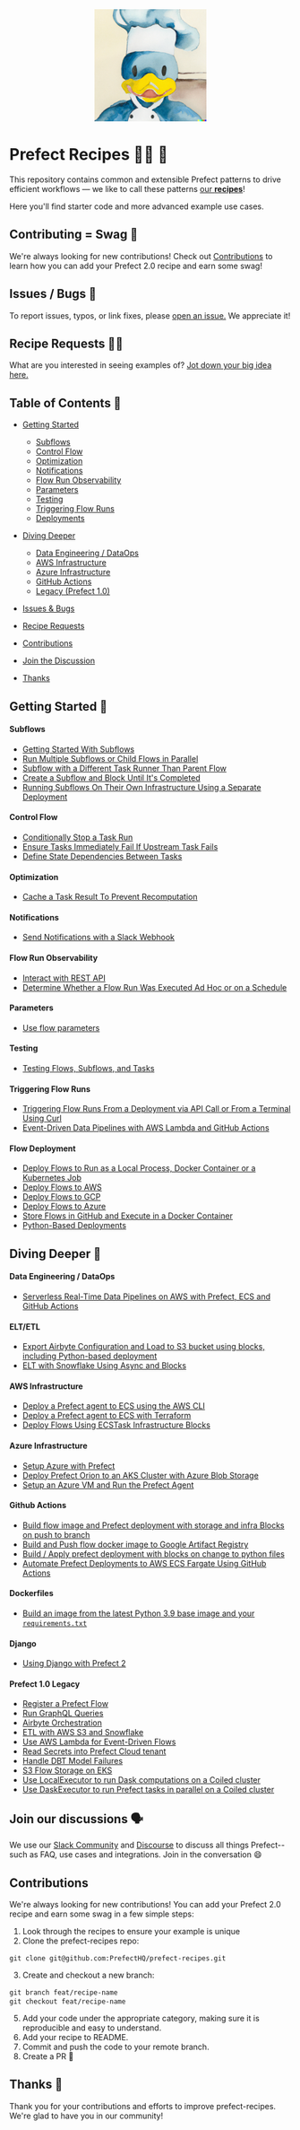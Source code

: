 <div align="center">
  <a href="https://github.com/PrefectHQ/prefect-recipes">
    <img src="imgs/chef_marvin_by_dalle.png" alt="Logo" width="200">
  </a>
</div>

# Prefect Recipes 🧑‍🍳 🥐

This repository contains common and extensible Prefect patterns to drive efficient workflows &mdash; we like to call these patterns [our **recipes**](#table-of-contents-)!

Here you'll find starter code and more advanced example use cases.

## Contributing = Swag 🧢
We're always looking for new contributions! Check out [Contributions](#contributions) to learn how you can add your Prefect 2.0 recipe and earn some swag!

## Issues / Bugs 🐛
To report issues, typos, or link fixes, please [open an issue.](https://github.com/PrefectHQ/prefect-recipes/issues/new?assignees=&labels=i%3A+bug&template=bug_report.yaml&title=%5BBug%5D%3A+) We appreciate it!

## Recipe Requests 👩‍🍳
What are you interested in seeing examples of? [Jot down your big idea here.](https://github.com/PrefectHQ/prefect-recipes/issues/new?assignees=&labels=i%3A+enhancement&template=feature_request.yaml)

## Table of Contents 📖
- [Getting Started](#getting-started-)
  - [Subflows](#subflows)
  - [Control Flow](#control-flow)
  - [Optimization](#optimization)
  - [Notifications](#notifications)
  - [Flow Run Observability](#flow-run-observability)
  - [Parameters](#parameters)
  - [Testing](#testing)
  - [Triggering Flow Runs](#triggering-flow-runs)
  - [Deployments](#deployments)

- [Diving Deeper](#diving-deeper-)
  - [Data Engineering / DataOps](#data-engineering--dataops)
  - [AWS Infrastructure](#aws-infrastructure)
  - [Azure Infrastructure](#azure-infrastructure)
  - [GitHub Actions](#github-actions)
  - [Legacy (Prefect 1.0)](#prefect-10-legacy)
- [Issues & Bugs](#issues--bugs-)
- [Recipe Requests](#recipe-requests-)
- [Contributions](#contributions)
- [Join the Discussion](#join-our-discussions-%EF%B8%8F)
- [Thanks](#thanks-)

## Getting Started 🍯
#### Subflows
- [Getting Started With Subflows](https://discourse.prefect.io/t/migrating-to-prefect-2-0-from-flow-of-flows-to-subflows/1318)
- [Run Multiple Subflows or Child Flows in Parallel](https://discourse.prefect.io/t/how-can-i-run-multiple-subflows-or-child-flows-in-parallel/96)
- [Subflow with a Different Task Runner Than Parent Flow](https://discourse.prefect.io/t/can-my-subflow-use-a-different-task-runner-than-my-parent-flow/101)
- [Create a Subflow and Block Until It's Completed](https://discourse.prefect.io/t/how-can-i-create-a-subflow-and-block-until-it-s-completed/94)
- [Running Subflows On Their Own Infrastructure Using a Separate Deployment](./flows-advanced/parent-orchestrator/orchestrating-worker-flows.py)

#### Control Flow
- [Conditionally Stop a Task Run](https://discourse.prefect.io/t/how-can-i-stop-the-task-run-based-on-a-custom-logic/83)
- [Ensure Tasks Immediately Fail If Upstream Task Fails](https://discourse.prefect.io/t/how-to-ensure-that-my-tasks-immediately-fail-if-a-specific-upstream-task-failed/111)
- [Define State Dependencies Between Tasks](https://discourse.prefect.io/t/how-can-i-define-state-dependencies-between-tasks/69/2)

#### Optimization
- [Cache a Task Result To Prevent Recomputation](https://discourse.prefect.io/t/how-can-i-cache-a-task-result-for-two-hours-to-prevent-re-computation/67)

#### Notifications
- [Send Notifications with a Slack Webhook](https://discourse.prefect.io/t/sending-notifications-in-cloud-1-0-using-automations-cloud-2-0-slack-webhook-blocks-and-notifications/1315)

#### Flow Run Observability
- [Interact with REST API](https://discourse.prefect.io/t/how-can-i-interact-with-the-backend-api-using-a-python-client/80)
- [Determine Whether a Flow Run Was Executed Ad Hoc or on a Schedule](https://discourse.prefect.io/t/how-can-i-determine-whether-a-flow-run-has-been-executed-ad-hoc-or-was-running-on-schedule/120)

#### Parameters
- [Use flow parameters](https://discourse.prefect.io/t/guide-to-implementing-parameters-between-prefect-1-0-and-2-0/1321)

#### Testing
- [Testing Flows, Subflows, and Tasks](https://discourse.prefect.io/t/unit-testing-best-practices-for-prefect-flows-subflows-and-tasks/1070/2)

#### Triggering Flow Runs
- [Triggering Flow Runs From a Deployment via API Call or From a Terminal Using Curl](https://discourse.prefect.io/t/how-to-trigger-a-flow-run-from-a-deployment-via-api-call-using-python-requests-library-or-from-a-terminal-using-curl/1396)
- [Event-Driven Data Pipelines with AWS Lambda and GitHub Actions](https://medium.com/the-prefect-blog/event-driven-data-pipelines-with-aws-lambda-prefect-and-github-actions-b3d9f84b1309)

#### Flow Deployment
- [Deploy Flows to Run as a Local Process, Docker Container or a Kubernetes Job](https://discourse.prefect.io/t/how-to-deploy-prefect-2-0-flows-to-run-as-a-local-process-docker-container-or-a-kubernetes-job/1246)
- [Deploy Flows to AWS](https://discourse.prefect.io/t/how-to-deploy-prefect-2-0-flows-to-aws/1252)
- [Deploy Flows to GCP](https://discourse.prefect.io/t/how-to-deploy-prefect-2-0-flows-to-gcp/1251)
- [Deploy Flows to Azure](https://discourse.prefect.io/t/how-to-deploy-prefect-2-0-flows-to-azure/1312)
- [Store Flows in GitHub and Execute in a Docker Container](https://towardsdatascience.com/create-robust-data-pipelines-with-prefect-docker-and-github-12b231ca6ed2)
- [Python-Based Deployments](https://discourse.prefect.io/t/prefect-2-1-0-has-just-arrived-it-includes-python-based-deployments-improvements-to-work-queues-tons-of-new-integrations-and-features/1422)

## Diving Deeper 🍱
#### Data Engineering / DataOps
- [Serverless Real-Time Data Pipelines on AWS with Prefect, ECS and GitHub Actions](https://medium.com/the-prefect-blog/serverless-real-time-data-pipelines-on-aws-with-prefect-ecs-and-github-actions-1737c80da3f5)

#### ELT/ETL
- [Export Airbyte Configuration and Load to S3 bucket using blocks, including Python-based deployment](./flows-advanced/etl/export-airbyte-config-and-write-to-s3-bucket-using-blocks.py)
- [ELT with Snowflake Using Async and Blocks](./flows-advanced/etl/elt-with-snowflake.py)

#### AWS Infrastructure
- [Deploy a Prefect agent to ECS using the AWS CLI](./devops/infrastructure-as-code/aws/cli-prefect2-ecs-agent/)
- [Deploy a Prefect agent to ECS with Terraform](./devops/infrastructure-as-code/aws/tf-prefect2-ecs-agent/)
- [Deploy Flows Using ECSTask Infrastructure Blocks](https://towardsdatascience.com/prefect-aws-ecs-fargate-github-actions-make-serverless-dataflows-as-easy-as-py-f6025335effc)

#### Azure Infrastructure
- [Setup Azure with Prefect](./devops/infrastructure-as-code/azure/setup-azure-with-prefect/)
- [Deploy Prefect Orion to an AKS Cluster with Azure Blob Storage](./devops/infrastructure-as-code/azure/prefect-agent-on-aks/)
- [Setup an Azure VM and Run the Prefect Agent](./devops/infrastructure-as-code/azure/prefect-agent-on-avm/)

#### Github Actions
- [Build flow image and Prefect deployment with storage and infra Blocks on push to branch](./devops/github-actions/general-docker-deploy.yaml)
- [Build and Push flow docker image to Google Artifact Registry](./devops/github-actions/docker-build-push-gcp-artifact-registry.yaml)
- [Build / Apply prefect deployment with blocks on change to python files](./devops/github-actions/minimal-prefect-deployment-build.yaml)
- [Automate Prefect Deployments to AWS ECS Fargate Using GitHub Actions](https://github.com/anna-geller/dataflow-ops)

#### Dockerfiles
- [Build an image from the latest Python 3.9 base image and your `requirements.txt`](./devops/dockerfiles/Dockerfile.latest_python_3dot9)

#### Django
- [Using Django with Prefect 2](https://github.com/abrookins/django-prefect-example)

#### Prefect 1.0 Legacy
- [Register a Prefect Flow](./prefect-v1-legacy/devops/github-actions/)
- [Run GraphQL Queries](./prefect-v1-legacy/graphql-queries/)
- [Airbyte Orchestration](./prefect-v1-legacy/use-cases/airbyte-orchestration/)
- [ETL with AWS S3 and Snowflake](./prefect-v1-legacy/use-cases/etl-s3-to-snowflake/)
- [Use AWS Lambda for Event-Driven Flows](./prefect-v1-legacy/use-cases/event-driven-triggers/)
- [Read Secrets into Prefect Cloud tenant](./prefect-v1-legacy/use-cases/import-secrets-to-cloud/)
- [Handle DBT Model Failures](./prefect-v1-legacy/use-cases/rerun_dbt_models_from_failure/)
- [S3 Flow Storage on EKS](./prefect-v1-legacy/use-cases/s3-flow-storage-on-eks/)
- [Use LocalExecutor to run Dask computations on a Coiled cluster](https://docs.coiled.io/user_guide/examples/prefect.html#using-the-localexecutor)
- [Use DaskExecutor to run Prefect tasks in parallel on a Coiled cluster](https://docs.coiled.io/user_guide/examples/prefect.html#using-the-daskexecutor)

## Join our discussions 🗣️
We use our [Slack Community](https://www.prefect.io/slack) and [Discourse](https://discourse.prefect.io/c/21) to discuss all things Prefect-- such as FAQ, use cases and integrations. Join in the conversation :smile:

## Contributions
We're always looking for new contributions! You can add your Prefect 2.0 recipe and earn some swag in a few simple steps:

1. Look through the recipes to ensure your example is unique
2. Clone the prefect-recipes repo:
```console
git clone git@github.com:PrefectHQ/prefect-recipes.git
```
3. Create and checkout a new branch:
```console
git branch feat/recipe-name
git checkout feat/recipe-name
```
5. Add your code under the appropriate category, making sure it is reproducible and easy to understand.
6. Add your recipe to README.
7. Commit and push the code to your remote branch.
8. Create a PR 🤌 

## Thanks 💙
Thank you for your contributions and efforts to improve prefect-recipes. We're glad to have you in our community!
